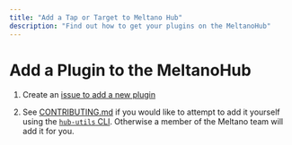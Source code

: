```yaml
---
title: "Add a Tap or Target to Meltano Hub"
description: "Find out how to get your plugins on the MeltanoHub"
---
```


# Add a Plugin to the MeltanoHub

1. Create an [issue to add a new plugin](https://github.com/meltano/hub/issues/new?assignees=taylormurphy%2Cpnadolny13&labels=&projects=&template=new_plugin.yml&title=Add+Plugin%3A+%3Cinsert+plugin+name%3E)

2. See [CONTRIBUTING.md](https://github.com/meltano/hub/blob/main/CONTRIBUTING.md) if you would like to attempt to add it yourself using the [`hub-utils` CLI](https://github.com/meltano/hub-utils). Otherwise a member of the Meltano team will add it for you.
